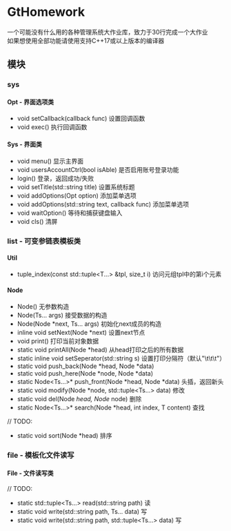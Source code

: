 <!--
 * @Author: Gtylcara.
 * @Date: 2021-11-11 23:55:57
 * @LastEditors: Gtylcara.
 * @LastEditTime: 2021-11-12 00:35:16
-->
# GtHomework

一个可能没有什么用的各种管理系统大作业库，致力于30行完成一个大作业   
如果想使用全部功能请使用支持C++17或以上版本的编译器

## 模块

### sys
#### Opt - 界面选项类
+ void setCallback(callback func) 设置回调函数
+ void exec() 执行回调函数
#### Sys - 界面类
+ void menu() 显示主界面
+ void usersAccountCtrl(bool isAble) 是否启用账号登录功能
+ login() 登录，返回成功/失败
+ void setTitle(std::string title) 设置系统标题
+ void addOptions(Opt option) 添加菜单选项
+ void addOptions(std::string text, callback func) 添加菜单选项
+ void waitOption() 等待和捕获键盘输入
+ void cls() 清屏
### list - 可变参链表模板类
#### Util
+ tuple_index(const std::tuple<T...> &tpl, size_t i) 访问元组tpl中的第i个元素
#### Node
+ Node() 无参数构造
+ Node(Ts... args) 接受数据的构造
+ Node(Node *next, Ts... args) 初始化next成员的构造
+ inline void setNext(Node *next) 设置next节点
+ void print() 打印当前对象数据
+ static void printAll(Node *head) 从head打印之后的所有数据
+ static inline void setSeperator(std::string s) 设置打印分隔符（默认"\t\t\t"）
+ static void push_back(Node *head, Node *data) 
+ static void push_here(Node *node, Node *data) 
+ static Node<Ts...>* push_front(Node *head, Node *data) 头插，返回新头
+ static void modify(Node *node, std::tuple<Ts...> data) 修改
+ static void del(Node *head, Node* node) 删除
+ static Node<Ts...>* search(Node *head, int index, T content) 查找

// TODO:

+ static void sort(Node *head) 排序



### file - 模板化文件读写

#### File - 文件读写类
// TODO:
+ static std::tuple<Ts...> read(std::string path) 读
+ static void write(std::string path, Ts... data) 写
+ static void write(std::string path, std::tuple<Ts...> data) 写